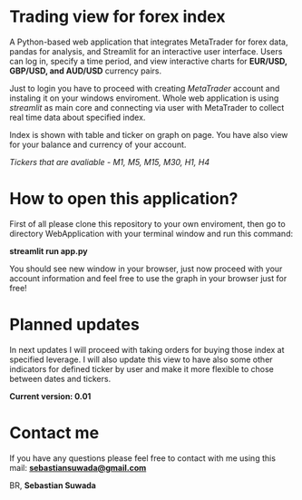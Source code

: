 
# Trading view for forex index

A Python-based web application that integrates MetaTrader for forex data, pandas for analysis, and Streamlit for an interactive user interface. 
Users can log in, specify a time period, and view interactive charts for **EUR/USD, GBP/USD, and AUD/USD** currency pairs.

Just to login you have to proceed with creating *MetaTrader* account and instaling it on your windows enviroment. 
Whole web application is using *streamlit* as main core and connecting via user with MetaTrader to collect real time data about specified index. 

Index is shown with table and ticker on graph on page. You have also view for your balance and currency of your account. 

*Tickers that are avaliable - M1, M5, M15, M30, H1, H4*

# How to open this application?

First of all please clone this repository to your own enviroment, then go to directory WebApplication with your terminal window and run this command:

**streamlit run app.py**

You should see new window in your browser, just now proceed with your account information and feel free to use the graph in your browser just for free! 

# Planned updates

In next updates I will proceed with taking orders for buying those index at specified leverage. I will also update this view to have also some other indicators for defined ticker by user and make it more flexible to chose between dates and tickers. 

**Current version: 0.01**

# Contact me

If you have any questions please feel free to contact with me using this mail: **sebastiansuwada@gmail.com**

BR,
**Sebastian Suwada**